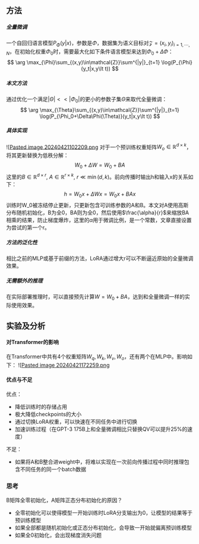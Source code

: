 ## 方法
##### 全量微调
一个自回归语言模型$P_\Phi(y|x)$，参数是$\Phi$，数据集为语义目标对$\mathcal{Z}={(x_i,y_i)}_{i=1,\cdots,N}$，在初始化权重$\Phi_0$时，需要最大化如下条件语言模型来达到$\Phi_0+\Delta\Phi$：
$$
\arg \max_{\Phi}\sum_{(x,y)\in\mathcal{Z}}\sum^{|y|}_{t=1} \log(P_{\Phi}(y_t|x,y\lt t))
$$
##### 本文方法
通过优化一个满足$|\Theta|\lt\lt |\Phi_0|$的更小的参数子集$\Theta$来取代全量微调：
$$
\arg \max_{\Theta}\sum_{(x,y)\in\mathcal{Z}}\sum^{|y|}_{t=1} \log(P_{\Phi_0+\Delta\Phi(\Theta)}(y_t|x,y\lt t))
$$
##### 具体实现
 
 ![[Pasted image 20240421102209.png](attach/Pasted%20image%2020240421102209.png)
 对于一个预训练权重矩阵$W_o\in\mathbb{R}^{d\times k}$，将其更新替换为低秩分解：
$$
 W_0+\Delta W = W_0 + BA
$$
这里的$B\in \mathbb{R}^{d\times r},\ A\in\mathbb{R}^{r\times k},\ r\ll \min{(d,k)}$。前向传播时输出h和输入x的关系如下：
$$
h = W_0x + \Delta Wx = W_0x + BAx
$$
训练时W_0被冻结停止更新，只更新包含可训练参数的A和B。本文对A使用高斯分布随机初始化，B为全0，BA则为全0，然后使用$\frac{\alpha}{r}$来缩放BA相乘的结果，防止梯度爆炸，这里的$\alpha$用于微调比例，是一个常数，文章直接设置为尝试的第一个r。

##### 方法的泛化性
相比之前的MLP或基于前缀的方法，LoRA通过增大r可以不断逼近原始的全量微调效果。

##### 无需额外的推理
在实际部署推理时，可以直接预先计算$W=W_0+BA$，达到和全量微调一样的实际使用效果。


## 实验及分析

#### 对Transformer的影响
在Transformer中共有4个权重矩阵$W_q,W_k,W_v,W_o$，还有两个在MLP中。影响如下：
![[Pasted image 20240421172259.png](attach/Pasted%20image%2020240421172259.png)

#### 优点与不足
优点：
+ 降低训练时的存储占用
+ 极大降低checkpoints的大小
+ 通过切换LoRA权重，可以快速在不同任务中进行切换
+ 加速训练过程（在GPT-3 175B上和全量微调相比只替换QV可以提升25%的速度）

不足：
+ 如果将A和B整合进weight中，将难以实现在一次前向传播过程中同时推理包含不同任务的同一个batch数据


### 思考
B矩阵全零初始化，A矩阵正态分布初始化的原因？
+ 全零初始化可以使得模型一开始训练时LoRA分支输出为0，让模型的结果等于预训练模型
+ 如果全部都是随机初始化或正态分布初始化，会导致一开始就偏离预训练模型
+ 如果全0初始化，会出现梯度消失问题